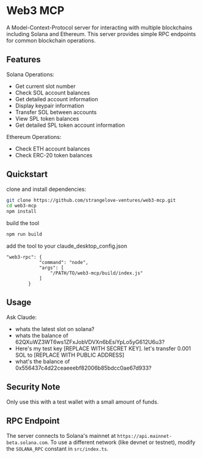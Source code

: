 # Web3 MCP

A Model-Context-Protocol server for interacting with multiple blockchains including Solana and Ethereum. This server provides simple RPC endpoints for common blockchain operations.

## Features

Solana Operations:
- Get current slot number
- Check SOL account balances
- Get detailed account information
- Display keypair information
- Transfer SOL between accounts
- View SPL token balances
- Get detailed SPL token account information

Ethereum Operations:
- Check ETH account balances
- Check ERC-20 token balances

## Quickstart

clone and install dependencies:

```bash
git clone https://github.com/strangelove-ventures/web3-mcp.git
cd web3-mcp
npm install
```

build the tool

```bash
npm run build
```

add the tool to your claude_desktop_config.json
```
"web3-rpc": {
            "command": "node",
            "args": [
                "/PATH/TO/web3-mcp/build/index.js"
            ]
        }
```

## Usage

Ask Claude:
- whats the latest slot on solana?
- whats the balance of 62QXuWZ3WT6ws1ZFxJobVDVXn6bEsiYpLo5yG612U6u3?
- Here's my test key [REPLACE WITH SECRET KEY]. let's transfer 0.001 SOL to [REPLACE WITH PUBLIC ADDRESS]
- what's the balance of 0x556437c4d22ceaeeebf82006b85bdcc0ae67d933?

## Security Note

Only use this with a test wallet with a small amount of funds.

## RPC Endpoint

The server connects to Solana's mainnet at `https://api.mainnet-beta.solana.com`. To use a different network (like devnet or testnet), modify the `SOLANA_RPC` constant in `src/index.ts`.
